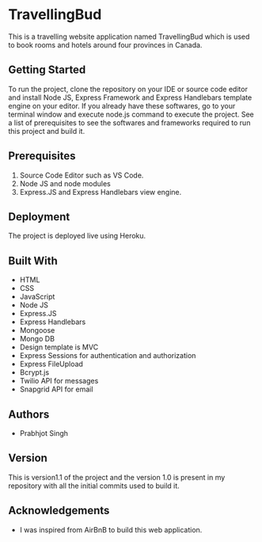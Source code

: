 # TravellingBud 

This is a travelling website application named TravellingBud which is used to book rooms and hotels around four provinces in Canada. 

## Getting Started 

To run the project, clone the repository on your IDE or source code editor and install Node JS, Express Framework and Express Handlebars template engine on your editor.
If you already have these softwares, go to your terminal window and execute node.js command to execute the project. 
See a list of prerequisites to see the softwares and frameworks required to run this project and build it.

## Prerequisites
1. Source Code Editor such as VS Code.
2. Node JS and node modules 
3. Express.JS and Express Handlebars view engine. 

## Deployment 
The project is deployed live using Heroku. 

## Built With 
* HTML
* CSS
* JavaScript
* Node JS
* Express.JS
* Express Handlebars
* Mongoose 
* Mongo DB
* Design template is MVC
* Express Sessions for authentication and authorization
* Express FileUpload
* Bcrypt.js
* Twilio API for messages 
* Snapgrid API for email 

## Authors

* Prabhjot Singh

## Version

This is version1.1 of the project and the version 1.0 is present in my repository with all the initial commits used to build it. 

## Acknowledgements

* I was inspired from AirBnB to build this web application. 
